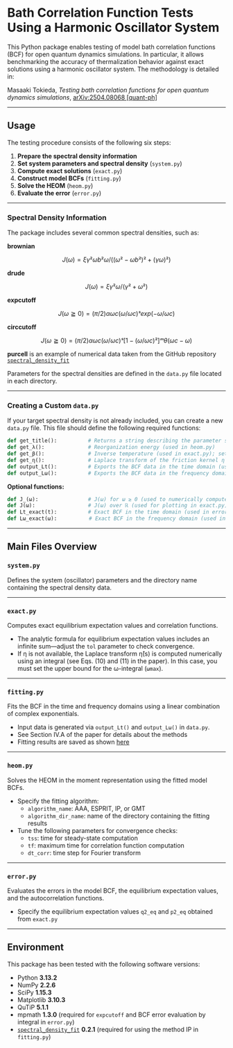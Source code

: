 # Bath Correlation Function Tests Using a Harmonic Oscillator System

This Python package enables testing of model bath correlation functions (BCF) for open quantum dynamics simulations. In particular, it allows benchmarking the accuracy of thermalization behavior against exact solutions using a harmonic oscillator system. The methodology is detailed in:

Masaaki Tokieda, *Testing bath correlation functions for open quantum dynamics simulations*, [arXiv:2504.08068 [quant-ph]](https://doi.org/10.48550/arXiv.2504.08068)

---

## Usage

The testing procedure consists of the following six steps:

1. **Prepare the spectral density information**
2. **Set system parameters and spectral density** (`system.py`)
3. **Compute exact solutions** (`exact.py`)
4. **Construct model BCFs** (`fitting.py`)
5. **Solve the HEOM** (`heom.py`)
6. **Evaluate the error** (`error.py`)

---

### Spectral Density Information

The package includes several common spectral densities, such as:

**brownian**  
```math
J(ω) = ξ γ² ωb² ω / ((ω² − ωb²)² + (γ ω)²)
```

**drude**  
```math
J(ω) = ξ γ² ω / (γ² + ω²)
```

**expcutoff**  
```math
J(ω≧0) = (π/2) α ωc (ω/ωc)ˢ exp(−ω/ωc)
```

**circcutoff**  
```math
J(ω≧0) = (π/2) α ωc (ω/ωc)ˢ [1 − (ω/ωc)²]ᵐ  θ(ωc−ω)
```

**purcell** is an example of numerical data taken from the GitHub repository [`spectral_density_fit`](https://github.com/jfeist/spectral_density_fit)

Parameters for the spectral densities are defined in the `data.py` file located in each directory.

---

### Creating a Custom `data.py`

If your target spectral density is not already included, you can create a new `data.py` file. This file should define the following required functions:

```python
def get_title():          # Returns a string describing the parameter set
def get_λ():              # Reorganization energy (used in heom.py)
def get_β():              # Inverse temperature (used in exact.py); set β = -1 for zero temperature
def get_η():              # Laplace transform of the friction kernel η̂(s) for Re(s) ≥ 0 (used in exact.py); set η == None if not available
def output_Lt():          # Exports the BCF data in the time domain (used in fitting.py)
def output_Lω():          # Exports the BCF data in the frequency domain (used in fitting.py)
```

**Optional functions:**

```python
def J_(ω):                # J(ω) for ω ≥ 0 (used to numerically compute the exact solutions in exact.py if η is not available)
def J(ω):                 # J(ω) over ℝ (used for plotting in exact.py)
def Lt_exact(t):          # Exact BCF in the time domain (used in error.py)
def Lω_exact(ω): 　　　　　 # Exact BCF in the frequency domain (used in error.py)
```

---

## Main Files Overview

### `system.py`

Defines the system (oscillator) parameters and the directory name containing the spectral density data.

---

### `exact.py`

Computes exact equilibrium expectation values and correlation functions.

- The analytic formula for equilibrium expectation values includes an infinite sum—adjust the `tol` parameter to check convergence.
- If η is not available, the Laplace transform η̂(s) is computed numerically using an integral (see Eqs. (10) and (11) in the paper). In this case, you must set the upper bound for the ω-integral (`ωmax`).

---

### `fitting.py`

Fits the BCF in the time and frequency domains using a linear combination of complex exponentials.

- Input data is generated via `output_Lt()` and `output_Lω()` in `data.py`.
- See Section IV.A of the paper for details about the methods
- Fitting results are saved as shown [here](Lmod.pdf)

---

### `heom.py`

Solves the HEOM in the moment representation using the fitted model BCFs.

- Specify the fitting algorithm:
  - `algorithm_name`: AAA, ESPRIT, IP, or GMT
  - `algorithm_dir_name`: name of the directory containing the fitting results
- Tune the following parameters for convergence checks:
  - `tss`: time for steady-state computation
  - `tf`: maximum time for correlation function computation
  - `dt_corr`: time step for Fourier transform

---

### `error.py`

Evaluates the errors in the model BCF, the equilibrium expectation values, and the autocorrelation functions.

- Specify the equilibrium expectation values `q2_eq` and `p2_eq` obtained from `exact.py`

---

## Environment

This package has been tested with the following software versions:

- Python **3.13.2**
- NumPy **2.2.6**
- SciPy **1.15.3**
- Matplotlib **3.10.3**
- QuTiP **5.1.1**
- mpmath **1.3.0** (required for `expcutoff` and BCF error evaluation by integral in `error.py`)
- [`spectral_density_fit`](https://github.com/jfeist/spectral_density_fit) **0.2.1** (required for using the method IP in `fitting.py`)
